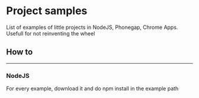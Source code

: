 # Project samples

List of examples of little projects in NodeJS, Phonegap, Chrome Apps. Usefull for not reinventing the wheel 


## How to
----------

### NodeJS

For every example, download it and do npm install in the example path